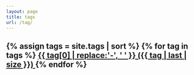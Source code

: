 ```yaml
---
layout: page
title: tags
url: /tag/
---
```


<h2>
{% assign tags = site.tags | sort %}
{% for tag in tags %}
 <span class="site-tag">
    <a href="/tag/{{ tag | first | slugify }}.html"
        style="font-size: {{ tag | last | size  |  times: 4 | plus: 80  }}%">
            {{ tag[0] | replace:'-', ' ' }} ({{ tag | last | size }})
    </a>
</span>
{% endfor %}
</h2>